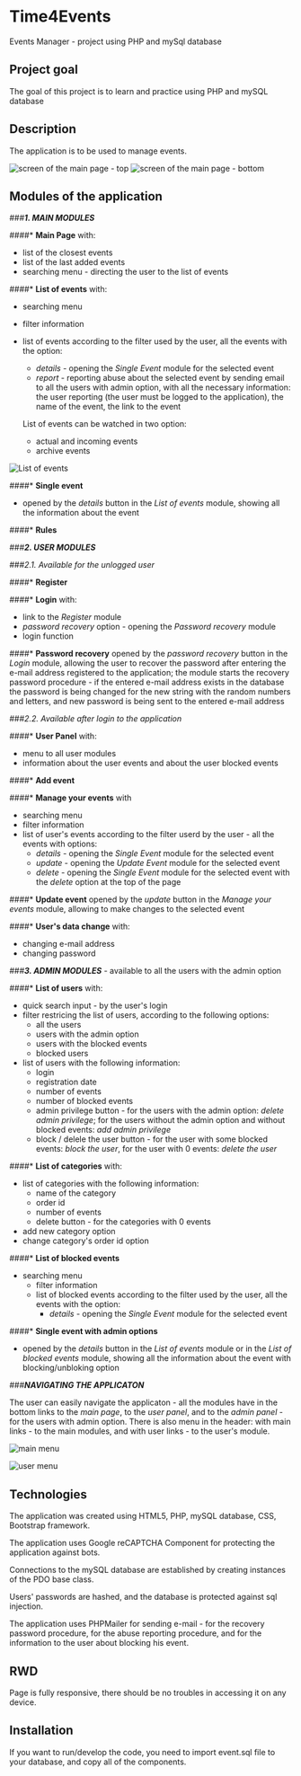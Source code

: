 # Time4Events
Events Manager - project using PHP and mySql database

## Project goal
The goal of this project is to learn and practice using PHP and mySQL database

## Description
The application is to be used to manage events. 

![screen of the main page - top](http://s6.ifotos.pl/img/events03j_qwhwaqh.jpg "Main page - top")
![screen of the main page - bottom](http://s2.ifotos.pl/img/events02j_qwhwaaa.jpg "Main page - bottom")

## Modules of the application

###**_1. MAIN MODULES_**

####* **Main Page** with: 
  - list of the closest events
  - list of the last added events
  - searching menu - directing the user to the list of events

####* **List of events** with:
  - searching menu
  - filter information
  - list of events according to the filter used by the user, all the events with the option:
    - _details_ - opening the _Single Event_ module for the selected event
    - _report_ - reporting abuse about the selected event by sending email to all the users with admin option, with all the necessary information: the user reporting    (the user must be logged to the application), the name of the event, the link to the event

    List of events can be watched in two option:
    - actual and incoming events
    - archive events

![List of events](http://s5.ifotos.pl/img/eventsjpg_qwhwaaw.jpg "list of events")

####* **Single event**
  - opened by the _details_ button in the _List of events_ module, showing all the information about the event

####* **Rules** 


###**_2. USER MODULES_**

###_2.1. Available for the unlogged user_

####* **Register**

####* **Login** with:
  - link to the _Register_ module
  - _password recovery_ option - opening the _Password recovery_ module
  - login function

####* **Password recovery**
opened by the _password recovery_ button in the _Login_ module, allowing the user to recover the password after entering the e-mail address registered to the application; the module starts the recovery password procedure - if the entered e-mail address exists in the database the password is being changed for the new string with the random numbers and letters, and new password is being sent to the entered e-mail address

###_2.2. Available after login to the application_

####* **User Panel** with:
  - menu to all user modules
  - information about the user events and about the user blocked events

####* **Add event**

####* **Manage your events** with
  - searching menu
  - filter information
  - list of user's events according to the filter userd by the user - all the events with options:
    - _details_ - opening the _Single Event_ module for the selected event
    - _update_ - opening the _Update Event_ module for the selected event
    - _delete_ - opening the _Single Event_ module for the selected event with the _delete_ option at the top of the page

####* **Update event**
opened by the _update_ button in the _Manage your events_ module, allowing to make changes to the selected event

####* **User's data change** with:
  - changing e-mail address
  - changing password


###**_3. ADMIN MODULES_** - available to all the users with the admin option

####* **List of users** with:
  - quick search input - by the user's login
  - filter restricing the list of users, according to the following options:
    - all the users
    - users with the admin option
    - users with the blocked events
    - blocked users
  - list of users with the following information:
    - login
    - registration date
    - number of events
    - number of blocked events
    - admin privilege button - for the users with the admin option: _delete admin privilege_; for the users without the admin option and without blocked events: _add admin privilege_
    - block / delele the user button - for the user with some blocked events: _block the user_, for the user with 0 events: _delete the user_

####* **List of categories** with:
  - list of categories with the following information:
    - name of the category
    - order id
    - number of events
    - delete button - for the categories with 0 events
  - add new category option
  - change category's order id option

####* **List of blocked events**
  - searching menu
    - filter information
    - list of blocked events according to the filter used by the user, all the events with the option:
      - _details_ - opening the _Single Event_ module for the selected event

####* **Single event with admin options**
  - opened by the _details_ button in the _List of events_ module or in the _List of blocked events_ module, showing all the information about the event with blocking/unbloking option


###**_NAVIGATING THE APPLICATON_**

The user can easily navigate the applicaton - all the modules have in the bottom links to the _main page_, to the _user panel_, and to the _admin panel_ - for the users with admin option. There is also menu in the header: with main links - to the main modules, and with user links - to the user's module.

![main menu](http://s5.ifotos.pl/img/events05j_qwhwaqn.jpg "main menu")

![user menu](http://s5.ifotos.pl/img/events06j_qwhwaqe.jpg "user menu")

## Technologies

The application was created using HTML5, PHP, mySQL database, CSS, Bootstrap framework.

The application uses Google reCAPTCHA Component for protecting the application against bots.

Connections to the mySQL database are established by creating instances of the PDO base class.

Users' passwords are hashed, and the database is protected against sql injection.

The application uses PHPMailer for sending e-mail - for the recovery password procedure, for the abuse reporting procedure, and for the information to the user about blocking his event.

## RWD

Page is fully responsive, there should be no troubles in accessing it on any device. 

## Installation

If you want to run/develop the code, you need to import event.sql file to your database, and copy all of the components.
